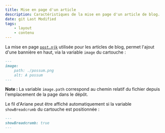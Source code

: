 ```yaml
---
title: Mise en page d'un article
description: Caractéristiques de la mise en page d'un article de blog.
date: git Last Modified
tags:
    - layout
    - contenu
---
```


La mise en page [`post.njk`](https://github.com/codegouvfr/eleventy-dsfr/tree/main/_includes/layouts/post.njk) utilisée pour les articles de blog, permet l'ajout d'une bannière en haut, via la variable `image` du cartouche :

```markdown
---
image:
    path: ./possum.png
    alt: A possum
---
```

**Note :** La variable `image.path` correspond au chemin relatif du fichier depuis l'emplacement de la page dans le dépôt.

Le fil d'Ariane peut être affiché automatiquement si la variable `showBreadcrumb` du cartouche est positionnée :

```markdown
---
showBreadcrumb: true
---
```
